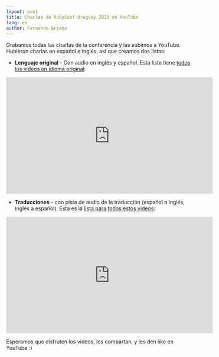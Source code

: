 ```yaml
---
layout: post
title: Charlas de RubyConf Uruguay 2013 en YouTube
lang: es
author: Fernando Briano
---
```

Grabamos todas las charlas de la conferencia y las subimos a YouTube. Hubieron charlas en español e inglés, así que creamos dos listas:

  * **Lenguaje original** - Con audio en inglés y español. Esta lista tiene [todos los videos en idioma original](http://www.youtube.com/watch?v=zFHGIdAfUH0&list=PLxx5qlTQCf0z2oFGlTDvLJTNMEKpgyopE):
  
  <iframe width="560" height="315" src="http://www.youtube.com/embed/videoseries?list=PLxx5qlTQCf0z2oFGlTDvLJTNMEKpgyopE" frameborder="0" allowfullscreen></iframe>
  
  * **Traducciones** - con pista de audio de la traducción (español a inglés, inglés a español). Esta es la [lista para todos estos videos](http://www.youtube.com/playlist?list=PLxx5qlTQCf0wupbvnbnIz5SWS7ZTkK8p0):
  
  <iframe width="560" height="315" src="http://www.youtube.com/embed/Pv04nSmra0w?list=PLxx5qlTQCf0wupbvnbnIz5SWS7ZTkK8p0" frameborder="0" allowfullscreen></iframe>

Esperamos que disfruten los videos, los compartan, y les den like en YouTube :)
